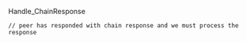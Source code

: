 Handle\_ChainResponse

```
// peer has responded with chain response and we must process the response
```



